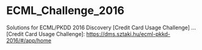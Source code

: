 # ECML_Challenge_2016
Solutions for ECML/PKDD 2016 Discovery [Credit Card Usage Challenge]
...
[Credit Card Usage Challenge]: https://dms.sztaki.hu/ecml-pkkd-2016/#/app/home
